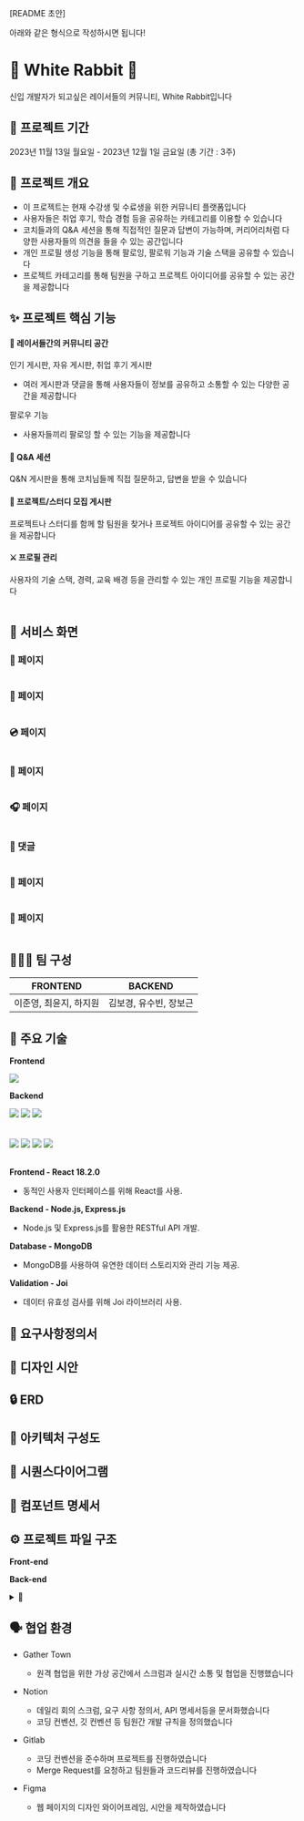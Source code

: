 [README 초안]

아래와 같은 형식으로 작성하시면 됩니다!

# 🐰 White Rabbit 🐰

신입 개발자가 되고싶은 레이서들의 커뮤니티, White Rabbit입니다 

## 📅 프로젝트 기간

2023년 11월 13일 월요일 - 2023년 12월 1일 금요일 (총 기간 : 3주)

## 🌟 프로젝트 개요

- 이 프로젝트는 현재 수강생 및 수료생을 위한 커뮤니티 플랫폼입니다
- 사용자들은 취업 후기, 학습 경험 등을 공유하는 카테고리를 이용할 수 있습니다
- 코치들과의 Q&A 세션을 통해 직접적인 질문과 답변이 가능하며, 커리어리처럼 다양한 사용자들의 의견을 들을 수 있는 공간입니다
- 개인 프로필 생성 기능을 통해 팔로잉, 팔로워 기능과 기술 스택을 공유할 수 있습니다
- 프로젝트 카테고리를 통해 팀원을 구하고 프로젝트 아이디어를 공유할 수 있는 공간을 제공합니다

## ✨ 프로젝트 핵심 기능

#### 💬 레이서들간의 커뮤니티 공간
인기 게시판, 자유 게시판, 취업 후기 게시판
  - 여러 게시판과 댓글을 통해 사용자들이 정보를 공유하고 소통할 수 있는 다양한 공간을 제공합니다

팔로우 기능
- 사용자들끼리 팔로잉 할 수 있는 기능을 제공합니다


#### 🔎 Q&A 세션
 Q&N 게시판을 통해 코치님들께 직접 질문하고, 답변을 받을 수 있습니다
<br>

#### 🙌 프로젝트/스터디 모집 게시판
프로젝트나 스터디를 함께 할 팀원을 찾거나 프로젝트 아이디어를 공유할 수 있는 공간을 제공합니다
<br>

####  ⚔ 프로필 관리 
사용자의 기술 스택, 경력, 교육 배경 등을 관리할 수 있는 개인 프로필 기능을 제공합니다
<br>
<br>

## 🎵 서비스 화면

### 🎺 페이지

<img src="">

### 🎸 페이지

<img src="">

### 💿 페이지

<img src="">

### 💾 페이지

<img src="">

### 🎧 페이지

<img src="">

### 💬 댓글

<img src="">

### 🎹 페이지

<img src="">

### 💽 페이지

<img src="">

## 👩🏻‍💻 팀 구성

  
| FRONTEND | BACKEND |
 | ----  | --------|
 | 이준영, 최윤지, 하지원  | 김보경, 유수빈, 장보근 |

  

## 🔨 주요 기술


**Frontend**

<img src="https://img.shields.io/badge/REACT-61DAFB?style=flat-square&logo=REACT&logoColor=black"/> 
<br/>

**Backend**

<img src="https://img.shields.io/badge/Node.js-339933?style=flat-square&logo=Node.js&logoColor=white"/> 
<img src="https://img.shields.io/badge/express-000000?style=flat-square&logo=express&logoColor=white"/> 
<img src="https://img.shields.io/badge/mongoDB-47A248?style=flat-square&logo=MongoDB&logoColor=white">

<br/>
<br/>
<br/>
<img src="https://img.shields.io/badge/javascript-F7DF1E?style=flat-square&logo=javascript&logoColor=black">
<img src="https://img.shields.io/badge/NginX-009639?style=flat-square&logo=nginx&logoColor=white">
<img src="https://img.shields.io/badge/PM2-2B037A?style=flat-square&logo=PM2&logoColor=white">
<img src="https://img.shields.io/badge/GCP-4285F4?style=flat-square&logo=googlecloud&logoColor=white">

<br/>
<br/>

**Frontend - React 18.2.0**
- 동적인 사용자 인터페이스를 위해 React를 사용.

**Backend - Node.js, Express.js**
- Node.js 및 Express.js를 활용한 RESTful API 개발.

**Database - MongoDB**
- MongoDB를 사용하여 유연한 데이터 스토리지와 관리 기능 제공.

**Validation - Joi**
- 데이터 유효성 검사를 위해 Joi 라이브러리 사용.

## 📝 요구사항정의서

## 💄 디자인 시안

## 🔒 ERD

## 📄 아키텍처 구성도

## 📄 시퀀스다이어그램

## 📄 컴포넌트 명세서

## ⚙️ 프로젝트 파일 구조

**Front-end**




**Back-end**
<details> <summary>📁</summary>



```
.
│  .gitignore
│  app.js
│  gitmessage.txt
│  package-lock.json
│  package.json
│  readme.md
│
├─public
│  ├─images      
│  └─stylesheets
│          style.css
│
└─src
    ├─controllers
    │      comment-controller.js
    │      generation-controller.js
    │      like-controller.js
    │      link-controller.js
    │      post-controller.js
    │      skill-controller.js
    │      user-controller.js
    │      user-skill-controller.js
    │
    ├─db
    │  │  db-connection.js
    │  │  index.js
    │  │
    │  └─schemas
    │          comment.js
    │          follow.js
    │          generation.js
    │          like.js
    │          link.js
    │          post.js
    │          skill.js
    │          user-skill.js
    │          User.js
    │
    ├─middlewares
    │      validation.js
    │      verify-token.js
    │
    ├─routers
    │      comment-router.js
    │      generation-router.js
    │      index.js
    │      post-router.js
    │      skill-router.js
    │      user-router.js
    │
    ├─services
    │      comment-service.js
    │      generation-service.js
    │      like-service.js
    │      link-service.js
    │      post-service.js
    │      skill-service.js
    │      user-service.js
    │      user-skill-service.js
    │
    └─utils
            async-handler.js
            code-creater.js
            date-to-string.js
            image-scheduler.js
            image-to-url.js
            jwt.js
            mailer.js
            node-cache.js
```
</details>





## 🗣 협업 환경

- Gather Town

  - 원격 협업을 위한 가상 공간에서 스크럼과 실시간 소통 및 협업을 진행했습니다

- Notion

  - 데일리 회의 스크럼, 요구 사항 정의서, API 명세서등을 문서화했습니다
  - 코딩 컨벤션, 깃 컨벤션 등 팀원간 개발 규칙을 정의했습니다

- Gitlab

  - 코딩 컨벤션을 준수하며 프로젝트를 진행하였습니다
  - Merge Request를 요청하고 팀원들과 코드리뷰를 진행하였습니다

- Figma

  - 웹 페이지의 디자인 와이어프레임, 시안을 제작하였습니다
